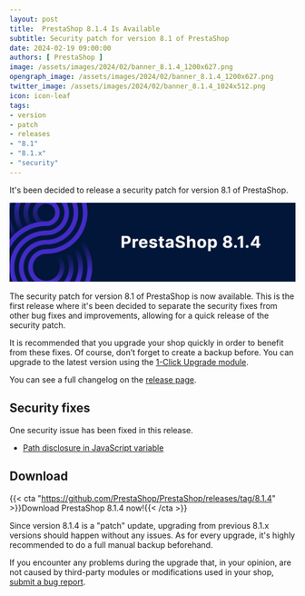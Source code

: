 ```yaml
---
layout: post
title:  PrestaShop 8.1.4 Is Available
subtitle: Security patch for version 8.1 of PrestaShop
date: 2024-02-19 09:00:00
authors: [ PrestaShop ]
image: /assets/images/2024/02/banner_8.1.4_1200x627.png
opengraph_image: /assets/images/2024/02/banner_8.1.4_1200x627.png
twitter_image: /assets/images/2024/02/banner_8.1.4_1024x512.png
icon: icon-leaf
tags:
- version
- patch
- releases
- "8.1"
- "8.1.x"
- "security"
---
```


It's been decided to release a security patch for version 8.1 of PrestaShop.

![8.1.4 is available!](/assets/images/2024/02/banner_8.1.4_1534x424.png)

The security patch for version 8.1 of PrestaShop is now available. This is the first release where it's been decided to separate the security fixes from other bug fixes and improvements, allowing for a quick release of the security patch.

It is recommended that you upgrade your shop quickly in order to benefit from these fixes. Of course, don’t forget to create a backup before. You can upgrade to the latest version using the [1-Click Upgrade module](https://github.com/PrestaShop/autoupgrade/releases/).

You can see a full changelog on the [release page](https://github.com/PrestaShop/PrestaShop/releases/tag/8.1.4).

## Security fixes

One security issue has been fixed in this release.

- [Path disclosure in JavaScript variable](https://github.com/PrestaShop/PrestaShop/security/advisories/GHSA-3366-9287-7qpr)

## Download

{{< cta "https://github.com/PrestaShop/PrestaShop/releases/tag/8.1.4" >}}Download PrestaShop 8.1.4 now!{{< /cta >}}

Since version 8.1.4 is a "patch" update, upgrading from previous 8.1.x versions should happen without any issues. As for every upgrade, it's highly recommended to do a full manual backup beforehand.

If you encounter any problems during the upgrade that, in your opinion, are not caused by third-party modules or modifications used in your shop, [submit a bug report](https://www.prestashop-project.org/get-involved/report-issues/).
